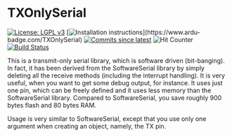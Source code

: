 TXOnlySerial
========

[![License: LGPL v3](https://img.shields.io/badge/License-LGPLv3-blue.svg)](https://www.gnu.org/licenses/lgpl-3.0)
[![Installation instructions](https://www.ardu-badge.com/badge/TXOnlySerial.svg?)](https://www.ardu-badge.com/TXOnlySerial)
[![Commits since latest](https://img.shields.io/github/commits-since/felias-fogg/TXOnlySerial/latest?include_prereleases)](https://github.com/felias-fogg/TXOnlySerial/commits/master)
![Hit Counter](https://visitor-badge.laobi.icu/badge?page_id=felias-fogg_TXOnlySerial)
[![Build Status](https://github.com/felias-fogg/TXOnlySerial/workflows/LibraryBuild/badge.svg)](https://github.com/felias-fogg/TXOnlySerial/actions)

This is a transmit-only serial library, which is software driven (bit-banging). In fact, it has been derived from the SoftwareSerial library by simply deleting all the receive methods (including the interrupt handling). It is very useful, when you want to get some debug output, for instance. It uses just one pin, which can be freely defined and it uses less memory than the SoftwareSerial library. Compared to SoftwareSerial, you save roughly 900 bytes flash and 80 bytes RAM.

Usage is very similar to SoftwareSerial, except that you use only one argument when creating an object, namely, the TX pin.

